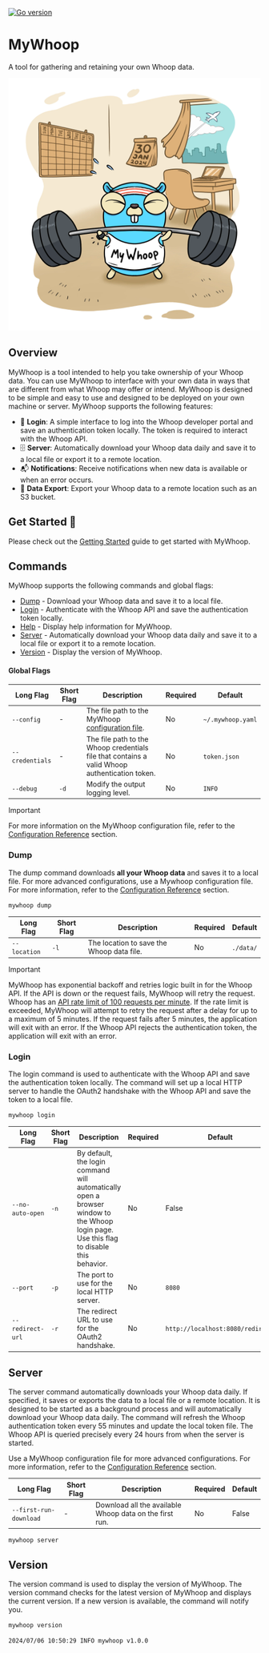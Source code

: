 
[![Go version](https://img.shields.io/github/go-mod/go-version/karl-cardenas-coding/go-lambda-cleanup)](https://golang.org/dl/)

# MyWhoop 

A tool for gathering and retaining your own Whoop data. 

<p align="center">
  <img src="/static/images/logo.webp" alt="drawing" width="600"/>
</p>

## Overview

MyWhoop is a tool intended to help you take ownership of your Whoop data. You can use MyWhoop to interface with your own data in ways that are different from what Whoop may offer or intend.  MyWhoop is designed to be simple and easy to use and designed to be deployed on your own machine or server. MyWhoop supports the following features:

- 🔐 **Login**: A simple interface to log into the Whoop developer portal and save an authentication token locally. The token is required to interact with the Whoop API.
- 🗄️ **Server**: Automatically download your Whoop data daily and save it to a local file or export it to a remote location.
- 📬 **Notifications**: Receive notifications when new data is available or when an error occurs.
- 💾 **Data Export**: Export your Whoop data to a remote location such as an S3 bucket.

## Get Started 🚀

Please check out the [Getting Started](/docs/get-started.md) guide to get started with MyWhoop.


## Commands

MyWhoop supports the following commands and global flags:

- [Dump](#dump) - Download your Whoop data and save it to a local file.
- [Login](#login) - Authenticate with the Whoop API and save the authentication token locally.
- [Help](#help) - Display help information for MyWhoop.
- [Server](#server) - Automatically download your Whoop data daily and save it to a local file or export it to a remote location.
- [Version](#version) - Display the version of MyWhoop.

#### Global Flags

| Long Flag | Short Flag |Description | Required | Default |
|---|--|---|---|---|
| `--config` | - |The file path to the MyWhoop [configuration file](./docs/configuration_reference.md). | No | `~/.mywhoop.yaml` |
| `--credentials` | - |The file path to the Whoop credentials file that contains a valid Whoop authentication token. | No | `token.json` |
| `--debug` | `-d` | Modify the output logging level. | No | `INFO` |


> [!IMPORTANT]
> For more information on the MyWhoop configuration file, refer to the [Configuration Reference](./docs/configuration_reference.md) section.



### Dump

The dump command downloads **all your Whoop data** and saves it to a local file. For more advanced configurations, use a Mywhoop configuration file. For more information, refer to the [Configuration Reference](./docs/configuration_reference.md) section.

```bash
mywhoop dump
```

| Long Flag | Short Flag | Description | Required | Default |
|---|---|---|---|---|
| `--location` | `-l` |The location to save the Whoop data file. | No | `./data/` |


> [!IMPORTANT]
> MyWhoop has exponential backoff and retries logic built in for the Whoop API. If the API is down or the request fails, MyWhoop will retry the request. Whoop has an [API rate limit of 100 requests per minute](https://developer.whoop.com/docs/developing/rate-limiting). If the rate limit is exceeded, MyWhoop will attempt to retry the request after a delay for up to a maximum of 5 minutes. If the request fails after 5 minutes, the application will exit with an error. If the Whoop API rejects the authentication token, the application will exit with an error.


### Login

The login command is used to authenticate with the Whoop API and save the authentication token locally. The command will set up a local HTTP server to handle the OAuth2 handshake with the Whoop API and save the token to a local file.

```bash
mywhoop login
```

| Long Flag | Short Flag |Description | Required | Default |
|---|--|--|---|---|
| `--no-auto-open` | `-n` |By default, the login command will automatically open a browser window to the Whoop login page. Use this flag to disable this behavior. | No | False |
| `--port` | `-p` | The port to use for the local HTTP server. | No | `8080` |
| `--redirect-url` | `-r` |The redirect URL to use for the OAuth2 handshake. | No | `http://localhost:8080/redirect`. |



## Server

The server command automatically downloads your Whoop data daily. If specified, it saves or exports the data to a local file or a remote location. It is designed to be started as a background process and will automatically download your Whoop data daily. The command will refresh the Whoop authentication token every 55 minutes and update the local token file. The Whoop API is queried precisely every 24 hours from when the server is started.   

Use a MyWhoop configuration file for more advanced configurations. For more information, refer to the [Configuration Reference](./docs/configuration_reference.md) section.


| Long Flag | Short Flag |Description | Required | Default |
|---|--|--|---|---|
| `--first-run-download` | - |Download all the available Whoop data on the first run. | No | False |


```bash
mywhoop server
```


## Version

The version command is used to display the version of MyWhoop. The version command checks for the latest version of MyWhoop and displays the current version. If a new version is available, the command will notify you.


```bash
mywhoop version
```
```
2024/07/06 10:50:29 INFO mywhoop v1.0.0
```

